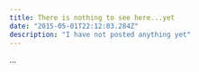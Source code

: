 ```yaml
---
title: There is nothing to see here...yet
date: "2015-05-01T22:12:03.284Z"
description: "I have not posted anything yet"
---
```


...